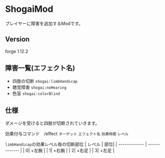# ShogaiMod
プレイヤーに障害を追加するModです。
## Version
forge 1.12.2
## 障害一覧(エフェクト名)
* 四肢の切断 `shogai:limbHandicap`
* 聴覚障害 `shogai:noHearing`
* 色盲 `shogai:colorBlind`
## 仕様
ダメージを受けると四肢が切断されていきます。

効果付与コマンド　/effect `ターゲット` `エフェクト名` `効果時間` `レベル`

 `limbHandicap`の効果レベル毎の切断部位
 | レベル | 部位|
| ------------- | ------------- |
| 0| +左腕 |
| 1| +右腕 |
| 2| +右足 |
| 3| +左足 |
